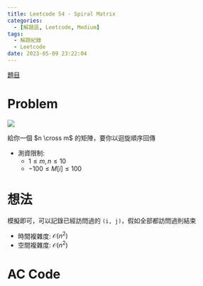 ```yaml
---
title: Leetcode 54 - Spiral Matrix
categories:
  - [解題區, Leetcode, Medium]
tags:
  - 解題紀錄
  - Leetcode
date: 2023-05-09 23:22:04
---
```


[題目](https://leetcode.com/problems/spiral-matrix/description/)

# Problem

![](https://assets.leetcode.com/uploads/2020/11/13/spiral1.jpg)

給你一個 $n \cross m$ 的矩陣，要你以迴旋順序回傳

- 測資限制:
  - $1 \le m, n \le 10$
  - $-100 \le M[i] \le 100$

# 想法

模擬即可，可以記錄已經訪問過的 `(i, j)`，假如全部都訪問過則結束
- 時間複雜度: $\mathcal{O}(n^2)$
- 空間複雜度: $\mathcal{O}(n^2)$

# AC Code

<script src="https://emgithub.com/embed-v2.js?target=https%3A%2F%2Fgithub.com%2Froy4801%2Fsolved_problems%2Fblob%2Fmaster%2Fleetcode%2F54.cpp%23L17-L72&style=github&type=code&showBorder=on&showLineNumbers=on&showFileMeta=on&showFullPath=on&showCopy=on"></script>
